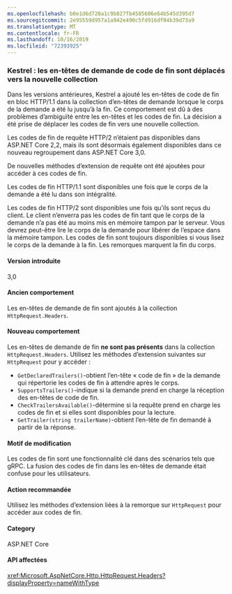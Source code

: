 ```yaml
---
ms.openlocfilehash: b0e1d6d720a1c9b827fb4585606e64b545d395d7
ms.sourcegitcommit: 2e95559d957a1a942e490c5fd916df04b39d73a9
ms.translationtype: MT
ms.contentlocale: fr-FR
ms.lasthandoff: 10/16/2019
ms.locfileid: "72393925"
---
```

### <a name="kestrel-request-trailer-headers-moved-to-new-collection"></a>Kestrel : les en-têtes de demande de code de fin sont déplacés vers la nouvelle collection

Dans les versions antérieures, Kestrel a ajouté les en-têtes de code de fin en bloc HTTP/1.1 dans la collection d’en-têtes de demande lorsque le corps de la demande a été lu jusqu’à la fin. Ce comportement est dû à des problèmes d’ambiguïté entre les en-têtes et les codes de fin. La décision a été prise de déplacer les codes de fin vers une nouvelle collection.

Les codes de fin de requête HTTP/2 n’étaient pas disponibles dans ASP.NET Core 2,2, mais ils sont désormais également disponibles dans ce nouveau regroupement dans ASP.NET Core 3,0.

De nouvelles méthodes d’extension de requête ont été ajoutées pour accéder à ces codes de fin.

Les codes de fin HTTP/1.1 sont disponibles une fois que le corps de la demande a été lu dans son intégralité.

Les codes de fin HTTP/2 sont disponibles une fois qu’ils sont reçus du client. Le client n’enverra pas les codes de fin tant que le corps de la demande n’a pas été au moins mis en mémoire tampon par le serveur. Vous devrez peut-être lire le corps de la demande pour libérer de l’espace dans la mémoire tampon. Les codes de fin sont toujours disponibles si vous lisez le corps de la demande à la fin. Les remorques marquent la fin du corps.

#### <a name="version-introduced"></a>Version introduite

3,0

#### <a name="old-behavior"></a>Ancien comportement

Les en-têtes de demande de fin sont ajoutés à la collection `HttpRequest.Headers`.

#### <a name="new-behavior"></a>Nouveau comportement

Les en-têtes de demande de fin **ne sont pas présents** dans la collection `HttpRequest.Headers`. Utilisez les méthodes d’extension suivantes sur `HttpRequest` pour y accéder :

- `GetDeclaredTrailers()`-obtient l’en-tête « code de fin » de la demande qui répertorie les codes de fin à attendre après le corps.
- `SupportsTrailers()`-indique si la demande prend en charge la réception des en-têtes de code de fin.
- `CheckTrailersAvailable()`-détermine si la requête prend en charge les codes de fin et si elles sont disponibles pour la lecture.
- `GetTrailer(string trailerName)`-obtient l’en-tête de fin demandé à partir de la réponse.

#### <a name="reason-for-change"></a>Motif de modification

Les codes de fin sont une fonctionnalité clé dans des scénarios tels que gRPC. La fusion des codes de fin dans les en-têtes de demande était confuse pour les utilisateurs.

#### <a name="recommended-action"></a>Action recommandée

Utilisez les méthodes d’extension liées à la remorque sur `HttpRequest` pour accéder aux codes de fin.

#### <a name="category"></a>Category

ASP.NET Core

#### <a name="affected-apis"></a>API affectées

<xref:Microsoft.AspNetCore.Http.HttpRequest.Headers?displayProperty=nameWithType>

<!--

#### Affected APIs

`P:Microsoft.AspNetCore.Http.HttpRequest.Headers`

-->

